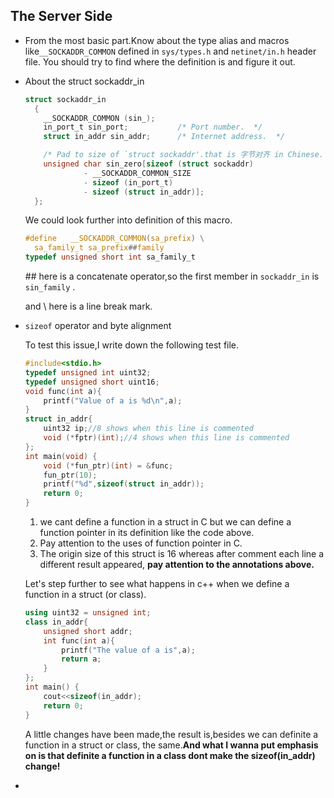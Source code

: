 ## The Server Side
* From the most basic part.Know about the type alias and macros like```__SOCKADDR_COMMON``` defined in ```sys/types.h``` and ```netinet/in.h``` header file. You should try to find where the definition is and figure it out.

* About the struct sockaddr_in

  ```c
  struct sockaddr_in
    {
      __SOCKADDR_COMMON (sin_);
      in_port_t sin_port;			/* Port number.  */
      struct in_addr sin_addr;		/* Internet address.  */
  
      /* Pad to size of `struct sockaddr'.that is 字节对齐 in Chinese.  */
      unsigned char sin_zero[sizeof (struct sockaddr)
  			   - __SOCKADDR_COMMON_SIZE
  			   - sizeof (in_port_t)
  			   - sizeof (struct in_addr)];
    };
  ```

  We could look further into definition of this macro.

  ```c
  #define	__SOCKADDR_COMMON(sa_prefix) \
    sa_family_t sa_prefix##family
  typedef unsigned short int sa_family_t
  ```

  \## here is a concatenate operator,so the first member in ```sockaddr_in``` is ```sin_family``` .

  and \\ here is a line break mark.

* ```sizeof``` operator and byte alignment

  To test this issue,I write down the following test file.

  ```c
  #include<stdio.h>
  typedef unsigned int uint32;
  typedef unsigned short uint16;
  void func(int a){
      printf("Value of a is %d\n",a);
  }
  struct in_addr{
      uint32 ip;//8 shows when this line is commented
      void (*fptr)(int);//4 shows when this line is commented
  };
  int main(void) {
      void (*fun_ptr)(int) = &func;
      fun_ptr(10);
      printf("%d",sizeof(struct in_addr));
      return 0;
  }
  ```

  1. we cant define a function in a struct in C but we can define a function pointer in its definition like the code above.
  2. Pay attention to the uses of function pointer in C.
  3. The origin size of this struct is 16 whereas after comment each line a different result appeared, **pay attention to the annotations above.**

  Let's step further to see what happens in c++ when we define a function in a struct (or class).

  ```c++
  using uint32 = unsigned int;
  class in_addr{
      unsigned short addr;
      int func(int a){
          printf("The value of a is",a);
          return a;
      }
  };
  int main() {
      cout<<sizeof(in_addr);
      return 0;
  }
  ```

  A little changes have been made,the result is,besides we can definite a function in a struct or class, the same.**And what I wanna put emphasis on is that definite a function in a class dont make the sizeof(in_addr) change!**

* 
